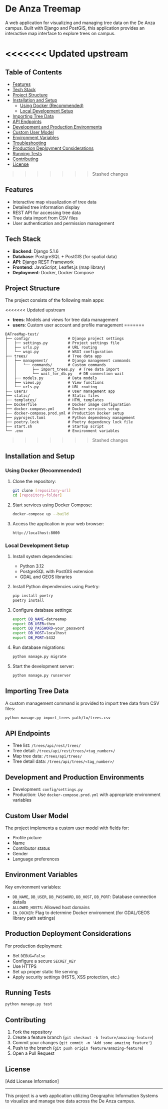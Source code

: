# De Anza Treemap

A web application for visualizing and managing tree data on the De Anza campus. Built with Django and PostGIS, this application provides an interactive map interface to explore trees on campus.

<<<<<<< Updated upstream
=======
## Table of Contents
- [Features](#features)
- [Tech Stack](#tech-stack)
- [Project Structure](#project-structure)
- [Installation and Setup](#installation-and-setup)
  - [Using Docker (Recommended)](#using-docker-recommended)
  - [Local Development Setup](#local-development-setup)
- [Importing Tree Data](#importing-tree-data)
- [API Endpoints](#api-endpoints)
- [Development and Production Environments](#development-and-production-environments)
- [Custom User Model](#custom-user-model)
- [Environment Variables](#environment-variables)
- [Troubleshooting](#troubleshooting)
- [Production Deployment Considerations](#production-deployment-considerations)
- [Running Tests](#running-tests)
- [Contributing](#contributing)
- [License](#license)

>>>>>>> Stashed changes
## Features

- Interactive map visualization of tree data
- Detailed tree information display
- REST API for accessing tree data
- Tree data import from CSV files
- User authentication and permission management

## Tech Stack

- **Backend**: Django 5.1.6
- **Database**: PostgreSQL + PostGIS (for spatial data)
- **API**: Django REST Framework
- **Frontend**: JavaScript, Leaflet.js (map library)
- **Deployment**: Docker, Docker Compose

## Project Structure

The project consists of the following main apps:

<<<<<<< Updated upstream
- **trees**: Models and views for tree data management
- **users**: Custom user account and profile management
=======
```
DATreeMap-test/
├── config/                 # Django project settings
│   ├── settings.py         # Project settings file
│   ├── urls.py             # URL routing
│   └── wsgi.py             # WSGI configuration
├── trees/                  # Tree data app
│   ├── management/         # Django management commands
│   │   └── commands/       # Custom commands
│   │       ├── import_trees.py  # Tree data import
│   │       └── wait_for_db.py   # DB connection wait
│   ├── models.py           # Data models
│   ├── views.py            # View functions
│   └── urls.py             # URL routing
├── users/                  # User management app
├── static/                 # Static files
├── templates/              # HTML templates
├── Dockerfile              # Docker image configuration
├── docker-compose.yml      # Docker services setup
├── docker-compose.prod.yml # Production Docker setup
├── pyproject.toml          # Python dependency management
├── poetry.lock             # Poetry dependency lock file
├── start.sh                # Startup script
└── .env                    # Environment variables
```
>>>>>>> Stashed changes

## Installation and Setup

### Using Docker (Recommended)

1. Clone the repository:
   ```bash
   git clone [repository-url]
   cd [repository-folder]
   ```

2. Start services using Docker Compose:
   ```bash
   docker-compose up --build
   ```

3. Access the application in your web browser:
   ```
   http://localhost:8000
   ```

### Local Development Setup

1. Install system dependencies:
   - Python 3.12
   - PostgreSQL with PostGIS extension
   - GDAL and GEOS libraries

2. Install Python dependencies using Poetry:
   ```bash
   pip install poetry
   poetry install
   ```

3. Configure database settings:
   ```bash
   export DB_NAME=datreemap
   export DB_USER=theo
   export DB_PASSWORD=your_password
   export DB_HOST=localhost
   export DB_PORT=5432
   ```

4. Run database migrations:
   ```bash
   python manage.py migrate
   ```

5. Start the development server:
   ```bash
   python manage.py runserver
   ```

## Importing Tree Data

A custom management command is provided to import tree data from CSV files:

```bash
python manage.py import_trees path/to/trees.csv
```

## API Endpoints

- Tree list: `/trees/api/rest/trees/`
- Tree detail: `/trees/api/rest/trees/<tag_number>/`
- Map tree data: `/trees/api/trees/`
- Tree detail data: `/trees/api/trees/<tag_number>/`

## Development and Production Environments

- Development: `config/settings.py`
- Production: Use `docker-compose.prod.yml` with appropriate environment variables

## Custom User Model

The project implements a custom user model with fields for:
- Profile picture
- Name
- Contributor status
- Gender
- Language preferences

## Environment Variables

Key environment variables:
- `DB_NAME`, `DB_USER`, `DB_PASSWORD`, `DB_HOST`, `DB_PORT`: Database connection details
- `ALLOWED_HOSTS`: Allowed host domains
- `IN_DOCKER`: Flag to determine Docker environment (for GDAL/GEOS library path settings)

## Production Deployment Considerations

For production deployment:
- Set `DEBUG=False`
- Configure a secure `SECRET_KEY`
- Use HTTPS
- Set up proper static file serving
- Apply security settings (HSTS, XSS protection, etc.)

## Running Tests

```bash
python manage.py test
```

## Contributing

1. Fork the repository
2. Create a feature branch (`git checkout -b feature/amazing-feature`)
3. Commit your changes (`git commit -m 'Add some amazing feature'`)
4. Push to the branch (`git push origin feature/amazing-feature`)
5. Open a Pull Request

## License

[Add License Information]

---

This project is a web application utilizing Geographic Information Systems to visualize and manage tree data across the De Anza campus. 
